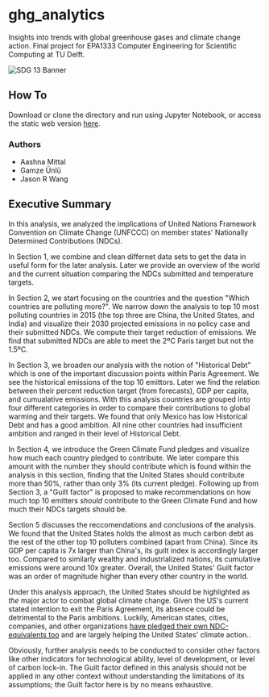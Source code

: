 # ghg_analytics

Insights into trends with global greenhouse gases and climate change action.
Final project for EPA1333 Computer Engineering for Scientific Computing at TU Delft.

![SDG 13 Banner](https://i.imgur.com/mHjPRPo.png)

## How To

Download or clone the directory and run using Jupyter Notebook, or access the static web version [here](http://jasonrwang.github.io/ghg_analytics).

### Authors

* Aashna Mittal
* Gamze Ünlü
* Jason R Wang

## Executive Summary

In this analysis, we analyzed the implications of United Nations Framework Convention on Climate Change (UNFCCC) on member states' Nationally Determined Contributions (NDCs).

In Section 1, we combine and clean differnet data sets to get the data in useful form for the later analysis. Later we provide an overview of the world and the current situation comparing the NDCs submitted and temperature targets.

In Section 2, we start focusing on the countries and the question "Which countries are polluting more?". We narrow down the analysis to top 10 most polluting countries in 2015 (the top three are China, the United States, and India) and visualize their 2030 projected emissions in no policy case and their submitted NDCs. We compute their target reduction of emissions. We find that submitted NDCs are able to meet the 2ºC Paris target but not the 1.5ºC.

In Section 3, we broaden our analysis with the notion of "Historical Debt" which is one of the important discussion points within Paris Agreement. We see the historical emissions of the top 10 emittors. Later we find the relation between their percent reduction target (from forecasts), GDP per capita, and cumualative emissions. With this analysis countries are grouped into four different categories in order to compare their contributions to global warming and their targets. We found that only Mexico has low Historical Debt and has a good ambition. All nine other countries had insufficient ambition and ranged in their level of Historical Debt.

In Section 4, we introduce the Green Climate Fund pledges and visualize how much each country pledged to contribute. We later compare this amount with the number they should contribute which is found within the analysis in this section, finding that the United States should contribute more than 50%, rather than only 3% (its current pledge). Following up from Section 3, a "Guilt factor" is proposed to make recommendations on how much top 10 emitters _should_ contribute to the Green Climate Fund and how much their NDCs targets should be.

Section 5 discusses the reccomendations and conclusions of the analysis. We found that the United States holds the almost as much carbon debt as the rest of the other top 10 polluters combined (apart from China). Since its GDP per capita is 7x larger than China's, its guilt index is accordingly larger too. Compared to similarly wealthy and industrialized nations, its cumulative emissions were around 10x greater. Overall, the United States' Guilt factor was an order of magnitude higher than every other country in the world.

Under this analysis approach, the United States should be highlighted as _the_ major actor to combat global climate change. Given the US's current stated intention to exit the Paris Agreement, its absence could be detrimental to the Paris ambitions. Luckily, American states, cities, companies, and other organizations [have pledged their own NDC-equivalents too](https://www.globalclimateactionsummit.org/americas-pledge-outlines-bottom-up-opportunity-agenda-for-u-s-state-city-and-business-action-on-climate/) and are largely helping the United States' climate action..

Obviously, further analysis needs to be conducted to consider other factors like other indicators for technological ability, level of development, or level of carbon lock-in. The Guilt factor defined in this analysis should not be applied in any other context without understanding the limitations of its assumptions; the Guilt factor here is by no means exhaustive.
